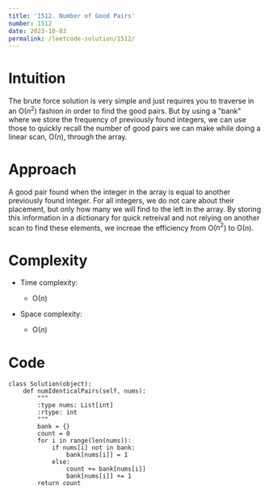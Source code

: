 ```yaml
---
title: '1512. Number of Good Pairs'
number: 1512
date: 2023-10-03
permalink: /leetcode-solution/1512/
---
```


# Intuition
The brute force solution is very simple and just requires you to traverse in an O($n^2$) fashion in order to find the good pairs. But by using a "bank" where we store the frequency of previously found integers, we can use those to quickly recall the number of good pairs we can make while doing a linear scan, O($n$), through the array. 

# Approach
A good pair found when the integer in the array is equal to another previously found integer. For all integers, we do not care about their placement, but only how many we will find to the left in the array. By storing this information in a dictionary for quick retreival and not relying on another scan to find these elements, we increae the efficiency from O($n^2$) to O($n$).

# Complexity
- Time complexity:
    - O($n$)

- Space complexity:
    - O($n$)

# Code
```
class Solution(object):
    def numIdenticalPairs(self, nums):
        """
        :type nums: List[int]
        :rtype: int
        """
        bank = {}
        count = 0
        for i in range(len(nums)):
            if nums[i] not in bank:
                bank[nums[i]] = 1
            else:
                count += bank[nums[i]]
                bank[nums[i]] += 1
        return count
```
